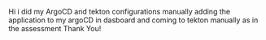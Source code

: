 
 
 Hi
i did my ArgoCD and tekton configurations manually adding the application to my argoCD in dasboard and coming to tekton manually as in the assessment
Thank You!

